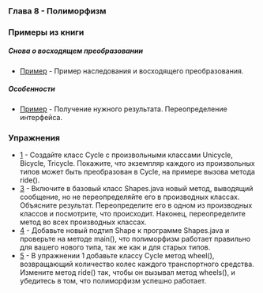 ### Глава 8 - Полиморфизм

### Примеры из книги

##### Снова о восходящем преобразовании

* [Пример](examples/upwardconversion) - Пример наследования и восходящего преобразования.

##### Особенности

* [Пример](examples/peculiarities) - Получение нужного результата. Переопределение интерфейса.

### Упражнения

* [1](exercises/ex1/Wheel.java) - Создайте класс Cycle с произвольными классами Unicycle, Bicycle, Tricycle. Покажите, что экземпляр каждого из произвольных типов может быть преобразован в Cycle, на примере вызова метода ride().
* [3](exercises/ex3/Shapes.java) - Включите в базовый класс Shapes.java новый метод, выводящий сообщение, но не переопределяйте его в производных классах. Объясните результат. Переопределите его в одном из производных классов и посмотрите, что происходит. Наконец, переопределите метод во всех производных классах.
* [4](exercises/ex4/Shapes.java) - Добавьте новый подтип Shape к программе Shapes.java и проверьте на методе main(), что полиморфизм работает правильно для вашего нового типа, так же как и для старых типов.
* [5](exercises/ex5/Wheel.java) - В упражнении 1 добавьте классу Cycle метод wheel(), возвращающий количество колес каждого транспортного средства. Измените метод ride() так, чтобы он вызывал метод wheels(), и убедитесь в том, что полиморфизм успешно работает.